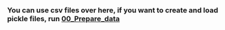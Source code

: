 ### You can use csv files over here, if you want to create and load pickle files, run [00_Prepare_data](https://github.com/pinglainstitute/energy-gdp-emissions/blob/main/code/00_Prepare_data.ipynb)
